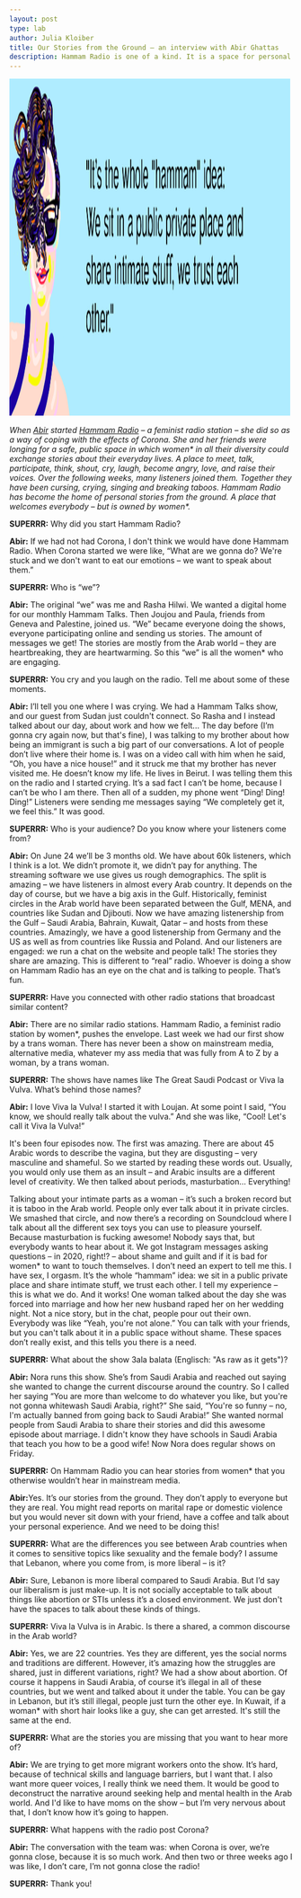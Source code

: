 ```yaml
---
layout: post
type: lab
author: Julia Kloiber
title: Our Stories from the Ground – an interview with Abir Ghattas
description: Hammam Radio is one of a kind. It is a space for personal stories of women* from the Arab world and beyond. 60.000 listeners cry, laugh, think and dream on air. 
---
```


<img src="/assets/img/blog/quoteabir.png" alt="Image with Visual of Abir and Slogan Our Stories from the Ground" width="500" height="600">
<p><em>When <a href="https://twitter.com/AbirGhattas">Abir</a> started <a href="https://yamakan.place/hammamradio/">Hammam Radio</a> – a feminist radio station – she did so as a way of coping with the effects of Corona. She and her friends were longing for a safe, public space in which women* in all their diversity could exchange stories about their everyday lives. A place to meet, talk, participate, think, shout, cry, laugh, become angry, love, and raise their voices. Over the following weeks, many listeners joined them. Together they have been cursing, crying, singing and breaking taboos. Hammam Radio has become the home of personal stories from the ground. A place that welcomes everybody – but is owned by women*.</em></p>


<p><b>SUPERRR:</b> Why did you start Hammam Radio?</p>
<p><b>Abir:</b> If we had not had Corona, I don't think we would have done Hammam Radio. When Corona started we were like, “What are we gonna do? We're stuck and we don't want to eat our emotions – we want to speak about them.”</p>

<p><b>SUPERRR:</b> Who is “we”?</p>
<p><b>Abir:</b> The original “we” was me and Rasha Hilwi. We wanted a digital home for our monthly Hammam Talks. Then Joujou and Paula, friends from Geneva and Palestine, joined us. “We” became everyone doing the shows, everyone participating online and sending us stories. The amount of messages we get! The stories are mostly from the Arab world – they are heartbreaking, they are heartwarming. So this “we” is all the women* who are engaging.<p>

<p><b>SUPERRR:</b> You cry and you laugh on the radio. Tell me about some of these moments.</p>

<p><b>Abir:</b> I’ll tell you one where I was crying. We had a Hammam Talks show, and our guest from Sudan just couldn't connect. So Rasha and I instead talked about our day, about work and how we felt... The day before (I’m gonna cry again now, but that's fine), I was talking to my brother about how being an immigrant is such a big part of our conversations. A lot of people don’t live where their home is. I was on a video call with him when he said, “Oh, you have a nice house!” and it struck me that my brother has never visited me. He doesn’t know my life. He lives in Beirut. I was telling them this on the radio and I started crying. It’s a sad fact I can’t be home, because I can’t be who I am there. Then all of a sudden, my phone went “Ding! Ding! Ding!” Listeners were sending me messages saying “We completely get it, we feel this.” It was good. </p>

<p><b>SUPERRR:</b> Who is your audience? Do you know where your listeners come from?</p>

<p><b>Abir:</b> On June 24 we’ll be 3 months old. We have about 60k listeners, which I think is a lot. We didn’t promote it, we didn’t pay for anything. The streaming software we use gives us rough demographics. The split is amazing – we have listeners in almost every Arab country. It depends on the day of course, but we have a big axis in the Gulf. Historically, feminist circles in the Arab world have been separated between the Gulf, MENA, and countries like Sudan and Djibouti. Now we have amazing listenership from the Gulf – Saudi Arabia, Bahrain, Kuwait, Qatar – and hosts from these countries. Amazingly, we have a good listenership from Germany and the US as well as from countries like Russia and Poland.
And our listeners are engaged: we run a chat on the website and people talk! The stories they share are amazing. This is different to “real” radio. Whoever is doing a show on Hammam Radio has an eye on the chat and is talking to people. That’s fun.</p>

<p><b>SUPERRR:</b> Have you connected with other radio stations that broadcast similar content?</p>

<p><b>Abir:</b> There are no similar radio stations. Hammam Radio, a feminist radio station by women*, pushes the envelope. Last week we had our first show by a trans woman. There has never been a show on mainstream media, alternative media, whatever my ass media that was fully from A to Z by a woman, by a trans woman.</p>

<p><b>SUPERRR:</b> The shows have names like The Great Saudi Podcast or Viva la Vulva. What’s behind those names?</p>

<p><b>Abir:</b> I love Viva la Vulva! I started it with Loujan. At some point I said, “You know, we should really talk about the vulva.” And she was like, “Cool! Let's call it Viva la Vulva!”</p>
<p>It's been four episodes now. The first was amazing. There are about 45 Arabic words to describe the vagina, but they are disgusting – very masculine and shameful. So we started by reading these words out. Usually, you would only use them as an insult – and Arabic insults are a different level of creativity. We then talked about periods, masturbation... Everything!</p>
<p>Talking about your intimate parts as a woman – it’s such a broken record but it is taboo in the Arab world. People only ever talk about it in private circles. We smashed that circle, and now there’s a recording on Soundcloud where I talk about all the different sex toys you can use to pleasure yourself. Because masturbation is fucking awesome! Nobody says that, but everybody wants to hear about it. We got Instagram messages asking questions – in 2020, right!? – about shame and guilt and if it is bad for women* to want to touch themselves. I don’t need an expert to tell me this. I have sex, I orgasm. It’s the whole “hammam” idea: we sit in a public private place and share intimate stuff, we trust each other. I tell my experience – this is what we do. And it works! One woman talked about the day she was forced into marriage and how her new husband raped her on her wedding night. Not a nice story, but in the chat, people pour out their own. Everybody was like “Yeah, you're not alone.” You can talk with your friends, but you can't talk about it in a public space without shame. These spaces don’t really exist, and this tells you there is a need. </p>

<p><b>SUPERRR:</b> What about the show 3ala balata (Englisch: "As raw as it gets")?</p>

<p><b>Abir:</b> Nora runs this show. She’s from Saudi Arabia and reached out saying she wanted to change the current discourse around the country. So I called her saying “You are more than welcome to do whatever you like, but you're not gonna whitewash Saudi Arabia, right?” She said, “You're so funny – no, I'm actually banned from going back to Saudi Arabia!”
She wanted normal people from Saudi Arabia to share their stories and did this awesome episode about marriage. I didn't know they have schools in Saudi Arabia that teach you how to be a good wife! Now Nora does regular shows on Friday.</p>

<p><b>SUPERRR:</b> On Hammam Radio you can hear stories from women* that you otherwise wouldn’t hear in mainstream media. </p>
<p><b>Abir:</b>Yes. It’s our stories from the ground. They don’t apply to everyone but they are real. You might read reports on marital rape or domestic violence but you would never sit down with your friend, have a coffee and talk about your personal experience. And we need to be doing this!</p>

<p><b>SUPERRR:</b> What are the differences you see between Arab countries when it comes to sensitive topics like sexuality and the female body? I assume that Lebanon, where you come from, is more liberal – is it?</p>

<p><b>Abir:</b> Sure, Lebanon is more liberal compared to Saudi Arabia. But I’d say our liberalism is just make-up. It is not socially acceptable to talk about things like abortion or STIs unless it’s a closed environment. We just don't have the spaces to talk about these kinds of things.</p>

<p><b>SUPERRR:</b> Viva la Vulva is in Arabic. Is there a shared, a common discourse in the Arab world?</p>

<p><b>Abir:</b> Yes, we are 22 countries. Yes they are different, yes the social norms and traditions are different. However, it’s amazing how the struggles are shared, just in different variations, right? We had a show about abortion. Of course it happens in Saudi Arabia, of course it’s illegal in all of these countries, but we went and talked about it under the table. You can be gay in Lebanon, but it’s still illegal, people just turn the other eye. In Kuwait, if a woman* with short hair looks like a guy, she can get arrested. It's still the same at the end. </p>

<p><b>SUPERRR:</b> What are the stories you are missing that you want to hear more of? </p>

<p><b>Abir:</b> We are trying to get more migrant workers onto the show. It’s hard, because of technical skills and language barriers, but I want that. I also want more queer voices, I really think we need them. It would be good to deconstruct the narrative around seeking help and mental health in the Arab world. And I'd like to have moms on the show – but I’m very nervous about that, I don’t know how it’s going to happen.</p>

<p><b>SUPERRR:</b> What happens with the radio post Corona?</p>

<p><b>Abir:</b> The conversation with the team was: when Corona is over, we’re gonna close, because it is so much work. And then two or three weeks ago I was like, I don’t care, I’m not gonna close the radio!</p>

<p><b>SUPERRR:</b> Thank you!</p>
